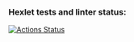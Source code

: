 ### Hexlet tests and linter status:
[![Actions Status](https://github.com/usovdm/frontend-project-lvl2/workflows/hexlet-check/badge.svg)](https://github.com/usovdm/frontend-project-lvl2/actions)